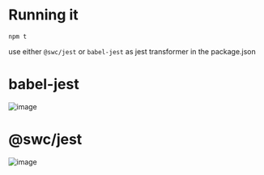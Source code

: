 # Running it
`npm t`

use either `@swc/jest` or `babel-jest` as jest transformer in the package.json

# babel-jest
![image](https://github.com/user-attachments/assets/fcdeba2f-0414-4ffb-8dd8-4e04fd5a11cc)

# @swc/jest

![image](https://github.com/user-attachments/assets/a6f2471b-a490-4234-83ad-f55f844b8bfa)
